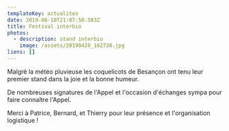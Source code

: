 ```yaml
---
templateKey: actualites
date: 2019-06-10T21:07:50.583Z
title: Festival interbio
photos:
  - description: stand interbio
    image: /assets/20190428_162738.jpg
liens: []
---
```

Malgré la météo pluvieuse les coquelicots de Besançon ont tenu leur premier stand dans la joie et la bonne humeur.

De nombreuses signatures de l'Appel et l'occasion d'échanges sympa pour faire connaître l'Appel.

Merci à Patrice, Bernard, et Thierry pour leur présence et l'organisation logistique !
